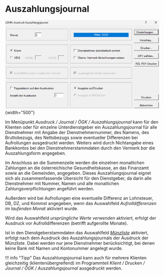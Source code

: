 # Auszahlungsjournal

![Image](img/image235.png){width="500"}

Im Menüpunkt *Ausdruck / Journal / ÖGK / Auszahlungsjournal* kann für den Klienten oder für einzelne Unterdienstgeber ein Auszahlungsjournal für alle Dienstnehmer mit Angabe der Dienstnehmernummer, des Namens, des Bruttobezugs, des Nettobezugs sowie eventueller Differenzen bei Aufrollungen ausgedruckt werden. Weiters wird durch Nichtangabe eines Bankkontos bei den Dienstnehmerstammdaten durch den Vermerk *bar* die Aus­zahlungsform angegeben.

Im Anschluss an die Summenzeile werden die einzelnen monatlichen Zahlungen an die österreichische Gesundheitskasse, an das Finanzamt sowie an die Gemeinden, angegeben. Dieses Auszahlungsjournal eignet sich als zusammenfassende Übersicht für den Dienstgeber, da darin alle Dienstnehmer mit Nummer, Namen und alle monatlichen Zahlungsverpflichtungen angeführt werden.

Außerdem wird bei Aufrollungen eine eventuelle Differenz an Lohnsteuer, DB, DZ, und Kommst angegeben, wenn das Auswahlfeld *Aufrolldifferenzen im laufenden Monat* aktiviert wurde.

Wird das Auswahlfeld *ursprüngliche Werte verwenden* aktiviert, erfolgt der Ausdruck vor Aufrolldifferenzen (betrifft aufgerollte Monate).

Ist in den Dienstgeberstammdaten das Auswahlfeld [*Münzliste*](../../Klientenstammdaten/Stammdaten_Klient/Bank_Ueberweisung_Zahltag.md) aktiviert, erfolgt nach dem Ausdruck des Auszahlungsjournals der Ausdruck der Münzliste. Dabei werden nur jene Dienstnehmer berücksichtigt, bei denen keine Bank mit Namen und Kontonummer angelegt wurde.

!!! info "Tipp"
    Das Auszahlungsjournal kann auch für mehrere Klienten gleichzeitig (klientenübergreifend) im Programmteil *Klient / Drucken / Journal / ÖGK / Auszahlungsjournal* ausgedruckt werden.
